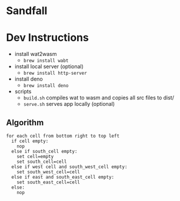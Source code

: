 # Sandfall


# Dev Instructions
- install wat2wasm
  - `brew install wabt`
- install local server (optional)
  - `brew install http-server`
- install deno
  - `brew install deno`
- scripts
  - `build.sh` compiles wat to wasm and copies all src files to dist/
  - `serve.sh` serves app locally (optional)

## Algorithm
```
for each cell from bottom right to top left
  if cell empty:
    nop
  else if south_cell empty:
    set cell=empty
    set south_cell=cell
  else if west cell and south_west_cell empty:
    set south_west_cell=cell
  else if east and south_east_cell empty:
    set south_east_cell=cell
  else:
    nop
```
